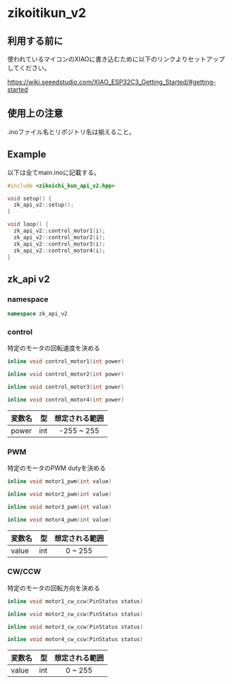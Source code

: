 # zikoitikun_v2
## 利用する前に
使われているマイコンのXIAOに書き込むために以下のリンクよりセットアップしてください。

https://wiki.seeedstudio.com/XIAO_ESP32C3_Getting_Started/#getting-started

## 使用上の注意

.inoファイル名とリポジトリ名は揃えること。


## Example

以下は全てmain.inoに記載する。

```C++
#include <zikoichi_kun_api_v2.hpp>

void setup() {
  zk_api_v2::setup();
}

void loop() {
  zk_api_v2::control_motor1(i);
  zk_api_v2::control_motor2(i);
  zk_api_v2::control_motor3(i);
  zk_api_v2::control_motor4(i);
}

```


## zk_api v2

### namespace
```C++
namespace zk_api_v2
```

### control

特定のモータの回転速度を決める

```C++
inline void control_motor1(int power)
```
```C++
inline void control_motor2(int power)
```
```C++
inline void control_motor3(int power)
```
```C++
inline void control_motor4(int power)
```

| 変数名 | 型 | 想定される範囲 |
|:-----------|------------:|:------------:|
| power   | int        | -255 ~ 255    |


### PWM

特定のモータのPWM dutyを決める

```C++
inline void motor1_pwm(int value)
```
```C++
inline void motor2_pwm(int value)
```
```C++
inline void motor3_pwm(int value)
```
```C++
inline void motor4_pwm(int value)
```

| 変数名 | 型 | 想定される範囲 |
|:-----------|------------:|:------------:|
| value   | int        | 0 ~ 255    |

### CW/CCW

特定のモータの回転方向を決める

```C++
inline void motor1_cw_ccw(PinStatus status)
```
```C++
inline void motor2_cw_ccw(PinStatus status)
```
```C++
inline void motor3_cw_ccw(PinStatus status)
```
```C++
inline void motor4_cw_ccw(PinStatus status)
```

| 変数名 | 型 | 想定される範囲 |
|:-----------|------------:|:------------:|
| value   | int        | 0 ~ 255    |
